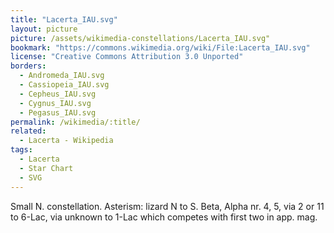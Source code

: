 ```yaml
---
title: "Lacerta_IAU.svg"
layout: picture
picture: /assets/wikimedia-constellations/Lacerta_IAU.svg"
bookmark: "https://commons.wikimedia.org/wiki/File:Lacerta_IAU.svg"
license: "Creative Commons Attribution 3.0 Unported"
borders:
  - Andromeda_IAU.svg
  - Cassiopeia_IAU.svg
  - Cepheus_IAU.svg
  - Cygnus_IAU.svg
  - Pegasus_IAU.svg
permalink: /wikimedia/:title/
related:
  - Lacerta - Wikipedia
tags:
  - Lacerta
  - Star Chart
  - SVG
---
```

Small N. constellation. Asterism: lizard N to S. Beta, Alpha nr. 4, 5, via 2 or 11 to 6-Lac, via unknown to 1-Lac which competes with first two in app. mag.